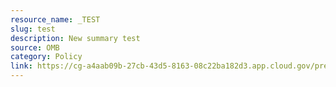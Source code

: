 ```yaml
---
resource_name: _TEST
slug: test
description: New summary test
source: OMB
category: Policy
link: https://cg-a4aab09b-27cb-43d5-8163-08c22ba182d3.app.cloud.gov/preview/18f/resources.data.gov/policy-documents/
---
```

